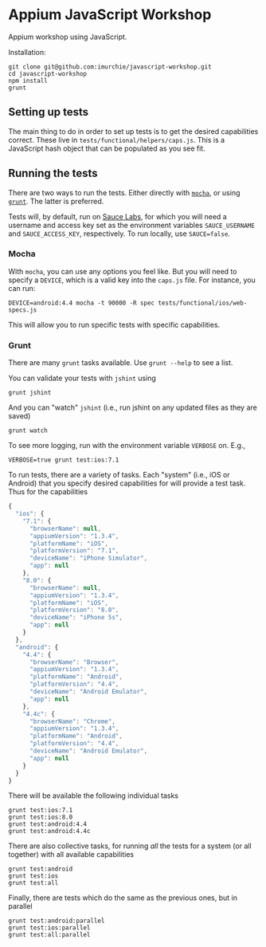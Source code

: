 # Appium JavaScript Workshop

Appium workshop using JavaScript.

Installation:

```shell
git clone git@github.com:imurchie/javascript-workshop.git
cd javascript-workshop
npm install
grunt
```


## Setting up tests

The main thing to do in order to set up tests is to get the desired capabilities correct. 
These live in `tests/functional/helpers/caps.js`. This is a JavaScript hash object that 
can be populated as you see fit.


## Running the tests

There are two ways to run the tests. Either directly with [`mocha`](http://mochajs.org/), 
or using [`grunt`](http://gruntjs.com/). The latter is preferred.

Tests will, by default, run on [Sauce Labs](http://saucelabs.com), for which you
will need a username and access key set as the environment variables
`SAUCE_USERNAME` and `SAUCE_ACCESS_KEY`, respectively. To run locally, use
`SAUCE=false`.

### Mocha

With `mocha`, you can use any options you feel like. But you will need to specify a 
`DEVICE`, which is a valid key into the `caps.js` file. For instance, you can run:

```shell
DEVICE=android:4.4 mocha -t 90000 -R spec tests/functional/ios/web-specs.js
```

This will allow you to run specific tests with specific capabilities.

### Grunt

There are many `grunt` tasks available. Use `grunt --help` to see a list.

You can validate your tests with `jshint` using

```shell
grunt jshint
```

And you can "watch" `jshint` (i.e., run jshint on any updated files as they are
saved)

```shell
grunt watch
```

To see more logging, run with the environment variable `VERBOSE` on. E.g.,

```shell
VERBOSE=true grunt test:ios:7.1
```

To run tests, there are a variety of tasks. Each "system" (i.e., iOS or Android)
that you specify desired capabilities for will provide a test task. Thus for the
capabilities

```javascript
{
  "ios": {
    "7.1": {
      "browserName": null,
      "appiumVersion": "1.3.4",
      "platformName": "iOS",
      "platformVersion": "7.1",
      "deviceName": "iPhone Simulator",
      "app": null
    },
    "8.0": {
      "browserName": null,
      "appiumVersion": "1.3.4",
      "platformName": "iOS",
      "platformVersion": "8.0",
      "deviceName": "iPhone 5s",
      "app": null
    }
  },
  "android": {
    "4.4": {
      "browserName": "Browser",
      "appiumVersion": "1.3.4",
      "platformName": "Android",
      "platformVersion": "4.4",
      "deviceName": "Android Emulator",
      "app": null
    },
    "4.4c": {
      "browserName": "Chrome",
      "appiumVersion": "1.3.4",
      "platformName": "Android",
      "platformVersion": "4.4",
      "deviceName": "Android Emulator",
      "app": null
    }
  }
}
```

There will be available the following individual tasks

```shell
grunt test:ios:7.1
grunt test:ios:8.0
grunt test:android:4.4
grunt test:android:4.4c
```

There are also collective tasks, for running _all_ the tests for a system (or
all together) with all available capabilities

```shell
grunt test:android
grunt test:ios
grunt test:all
```

Finally, there are tests which do the same as the previous ones, but in parallel

```shell
grunt test:android:parallel
grunt test:ios:parallel
grunt test:all:parallel
```

